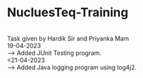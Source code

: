 # NucluesTeq-Training
<br>
Task given by Hardik Sir and Priyanka Mam
<br>
19-04-2023
<br>
--> Added JUnit Testing program.
<br>
<21-04-2023
<br>
--> Added Java logging program using log4j2. 
